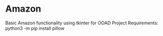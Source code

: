 # Amazon
Basic Amazon functionality using tkinter for OOAD Project
Requirements:
python3 -m pip install pillow

